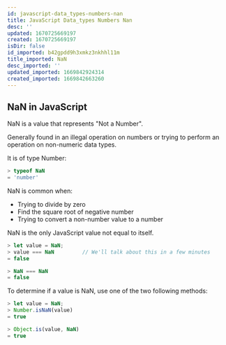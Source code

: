 ```yaml
---
id: javascript-data_types-numbers-nan
title: JavaScript Data_types Numbers Nan
desc: ''
updated: 1670725669197
created: 1670725669197
isDir: false
id_imported: b42gpdd9h3xmkz3nkhhl11m
title_imported: NaN
desc_imported: ''
updated_imported: 1669842924314
created_imported: 1669842663260
---
```

## NaN in JavaScript

NaN is a value that represents "Not a Number". 

Generally found in an illegal operation on numbers or trying to perform an operation on non-numeric data types.

It is of type Number:
```js
> typeof NaN
= 'number'
```

NaN is common when:
* Trying to divide by zero
* Find the square root of negative number
* Trying to convert a non-number value to a number

NaN is the only JavaScript value not equal to itself. 
```js
> let value = NaN;
> value === NaN         // We'll talk about this in a few minutes
= false

> NaN === NaN
= false
```

To determine if a value is NaN, use one of the two following methods:
```js
> let value = NaN;
> Number.isNaN(value)
= true

> Object.is(value, NaN)
= true
```
